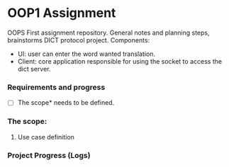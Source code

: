 # OOP1 Assignment

OOPS First assignment repository. General notes and planning steps, brainstorms
DICT protocol project. Components:
* UI: user can enter the word wanted translation.
* Client: core application responsible for using the socket to access the dict server.

### Requirements and progress
* [ ] The scope* needs to be defined.

### The scope:
1. Use case definition

### Project Progress (Logs)

